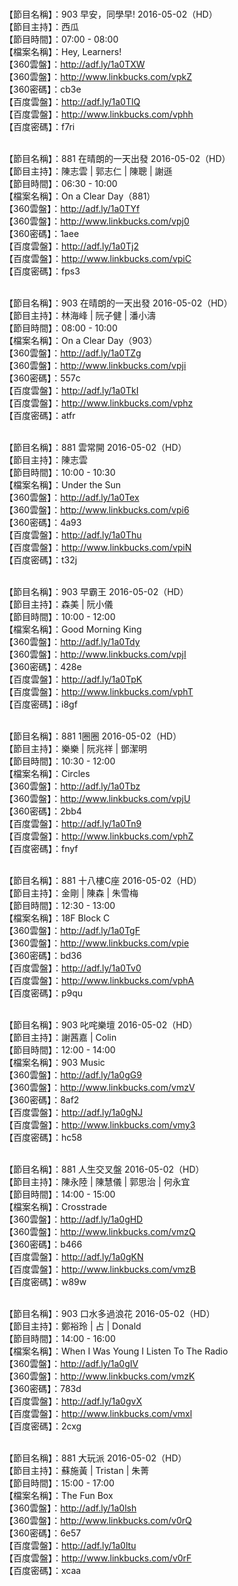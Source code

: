 <br>【節目名稱】：903 早安，同學早! 2016-05-02（HD）
<br>【節目主持】：西瓜
<br>【節目時間】：07:00 - 08:00
<br>【檔案名稱】：Hey, Learners!
<br>【360雲盤】：http://adf.ly/1a0TXW
<br>【360雲盤】：http://www.linkbucks.com/vpkZ
<br>【360密碼】：cb3e
<br>【百度雲盤】：http://adf.ly/1a0TlQ
<br>【百度雲盤】：http://www.linkbucks.com/vphh
<br>【百度密碼】：f7ri

<br>【節目名稱】：881 在晴朗的一天出發 2016-05-02（HD）
<br>【節目主持】：陳志雲 | 郭志仁 | 陳聰 | 謝遜
<br>【節目時間】：06:30 - 10:00
<br>【檔案名稱】：On a Clear Day（881）
<br>【360雲盤】：http://adf.ly/1a0TYf
<br>【360雲盤】：http://www.linkbucks.com/vpj0
<br>【360密碼】：1aee
<br>【百度雲盤】：http://adf.ly/1a0Tj2
<br>【百度雲盤】：http://www.linkbucks.com/vpiC
<br>【百度密碼】：fps3

<br>【節目名稱】：903 在晴朗的一天出發 2016-05-02（HD）
<br>【節目主持】：林海峰 | 阮子健 | 潘小濤
<br>【節目時間】：08:00 - 10:00
<br>【檔案名稱】：On a Clear Day（903）
<br>【360雲盤】：http://adf.ly/1a0TZg
<br>【360雲盤】：http://www.linkbucks.com/vpji
<br>【360密碼】：557c
<br>【百度雲盤】：http://adf.ly/1a0TkI
<br>【百度雲盤】：http://www.linkbucks.com/vphz
<br>【百度密碼】：atfr

<br>【節目名稱】：881 雲常開 2016-05-02（HD）
<br>【節目主持】：陳志雲
<br>【節目時間】：10:00 - 10:30
<br>【檔案名稱】：Under the Sun
<br>【360雲盤】：http://adf.ly/1a0Tex
<br>【360雲盤】：http://www.linkbucks.com/vpi6
<br>【360密碼】：4a93
<br>【百度雲盤】：http://adf.ly/1a0Thu
<br>【百度雲盤】：http://www.linkbucks.com/vpiN
<br>【百度密碼】：t32j

<br>【節目名稱】：903 早霸王 2016-05-02（HD）
<br>【節目主持】：森美 | 阮小儀
<br>【節目時間】：10:00 - 12:00
<br>【檔案名稱】：Good Morning King
<br>【360雲盤】：http://adf.ly/1a0Tdy
<br>【360雲盤】：http://www.linkbucks.com/vpjI
<br>【360密碼】：428e
<br>【百度雲盤】：http://adf.ly/1a0TpK
<br>【百度雲盤】：http://www.linkbucks.com/vphT
<br>【百度密碼】：i8gf

<br>【節目名稱】：881 1圈圈 2016-05-02（HD）
<br>【節目主持】：樂樂 | 阮兆祥 | 鄧潔明
<br>【節目時間】：10:30 - 12:00
<br>【檔案名稱】：Circles
<br>【360雲盤】：http://adf.ly/1a0Tbz
<br>【360雲盤】：http://www.linkbucks.com/vpjU
<br>【360密碼】：2bb4
<br>【百度雲盤】：http://adf.ly/1a0Tn9
<br>【百度雲盤】：http://www.linkbucks.com/vphZ
<br>【百度密碼】：fnyf

<br>【節目名稱】：881 十八樓C座 2016-05-02（HD）
<br>【節目主持】：金剛 | 陳森 | 朱雪梅
<br>【節目時間】：12:30 - 13:00
<br>【檔案名稱】：18F Block C
<br>【360雲盤】：http://adf.ly/1a0TgF
<br>【360雲盤】：http://www.linkbucks.com/vpie
<br>【360密碼】：bd36
<br>【百度雲盤】：http://adf.ly/1a0Tv0
<br>【百度雲盤】：http://www.linkbucks.com/vphA
<br>【百度密碼】：p9qu

<br>【節目名稱】：903 叱咤樂壇 2016-05-02（HD）
<br>【節目主持】：謝茜嘉 | Colin
<br>【節目時間】：12:00 - 14:00
<br>【檔案名稱】：903 Music
<br>【360雲盤】：http://adf.ly/1a0gG9
<br>【360雲盤】：http://www.linkbucks.com/vmzV
<br>【360密碼】：8af2
<br>【百度雲盤】：http://adf.ly/1a0gNJ
<br>【百度雲盤】：http://www.linkbucks.com/vmy3
<br>【百度密碼】：hc58

<br>【節目名稱】：881 人生交叉盤 2016-05-02（HD）
<br>【節目主持】：陳永陸 | 陳慧儀 | 郭思治 | 何永宜
<br>【節目時間】：14:00 - 15:00
<br>【檔案名稱】：Crosstrade
<br>【360雲盤】：http://adf.ly/1a0gHD
<br>【360雲盤】：http://www.linkbucks.com/vmzQ
<br>【360密碼】：b466
<br>【百度雲盤】：http://adf.ly/1a0gKN
<br>【百度雲盤】：http://www.linkbucks.com/vmzB
<br>【百度密碼】：w89w

<br>【節目名稱】：903 口水多過浪花 2016-05-02（HD）
<br>【節目主持】：鄭裕玲 | 占 | Donald
<br>【節目時間】：14:00 - 16:00
<br>【檔案名稱】：When I Was Young I Listen To The Radio
<br>【360雲盤】：http://adf.ly/1a0gIV
<br>【360雲盤】：http://www.linkbucks.com/vmzK
<br>【360密碼】：783d
<br>【百度雲盤】：http://adf.ly/1a0gvX
<br>【百度雲盤】：http://www.linkbucks.com/vmxl
<br>【百度密碼】：2cxg

<br>【節目名稱】：881 大玩派 2016-05-02（HD）
<br>【節目主持】：蘇施黃 | Tristan | 朱菁
<br>【節目時間】：15:00 - 17:00
<br>【檔案名稱】：The Fun Box
<br>【360雲盤】：http://adf.ly/1a0lsh
<br>【360雲盤】：http://www.linkbucks.com/v0rQ
<br>【360密碼】：6e57
<br>【百度雲盤】：http://adf.ly/1a0ltu
<br>【百度雲盤】：http://www.linkbucks.com/v0rF
<br>【百度密碼】：xcaa
